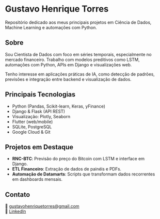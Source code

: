 # Gustavo Henrique Torres

Repositório dedicado aos meus principais projetos em Ciência de Dados, Machine Learning e automações com Python.

## Sobre

Sou Cientista de Dados com foco em séries temporais, especialmente no mercado financeiro. Trabalho com modelos preditivos como LSTM, automações com Python, APIs em Django e visualizações web.

Tenho interesse em aplicações práticas de IA, como detecção de padrões, previsões e integração entre backend e visualização de dados.

## Principais Tecnologias

- Python (Pandas, Scikit-learn, Keras, yFinance)
- Django & Flask (API REST)
- Visualização: Plotly, Seaborn
- Flutter (web/mobile)
- SQLite, PostgreSQL
- Google Cloud & Git

## Projetos em Destaque

- **RNC-BTC**: Previsão do preço do Bitcoin com LSTM e interface em Django.
- **ETL Financeiro**: Extração de dados de painéis e PDFs.
- **Automação de Datamarts**: Scripts que transformam dados recorrentes em dashboards mensais.

## Contato

📧 gustavohenriquetorres@gmail.com  
🔗 [LinkedIn]([https://linkedin.com/in/seu-link](https://www.linkedin.com/in/guhenriquetorres/))

